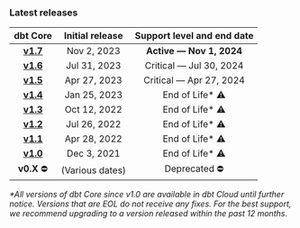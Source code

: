 ### Latest releases

|                      dbt Core                        | Initial release |      Support level and end date      |
|:----------------------------------------------------:|:---------------:|:-------------------------------------:|
| [**v1.7**](/docs/dbt-versions/core-upgrade/upgrading-to-v1.7) | Nov 2, 2023   | <b>Active &mdash; Nov 1, 2024</b> | 
| [**v1.6**](/docs/dbt-versions/core-upgrade/upgrading-to-v1.6) | Jul 31, 2023  | Critical &mdash; Jul 30, 2024 |  
| [**v1.5**](/docs/dbt-versions/core-upgrade/upgrading-to-v1.5) | Apr 27, 2023  | Critical &mdash; Apr 27, 2024 |
| [**v1.4**](/docs/dbt-versions/core-upgrade/upgrading-to-v1.4) | Jan 25, 2023  | End of Life* ⚠️ | 
| [**v1.3**](/docs/dbt-versions/core-upgrade/upgrading-to-v1.3) | Oct 12, 2022  | End of Life* ⚠️ |
| [**v1.2**](/docs/dbt-versions/core-upgrade/upgrading-to-v1.2) | Jul 26, 2022  | End of Life* ⚠️ | 
| [**v1.1**](/docs/dbt-versions/core-upgrade/upgrading-to-v1.1) | Apr 28, 2022  | End of Life* ⚠️ |
| [**v1.0**](/docs/dbt-versions/core-upgrade/upgrading-to-v1.0) | Dec 3, 2021   | End of Life* ⚠️ | 
|  **v0.X** ⛔️                                               | (Various dates) | Deprecated ⛔️  | Deprecated ⛔️            | 
_*All versions of dbt Core since v1.0 are available in dbt Cloud until further notice. Versions that are EOL do not receive any fixes. For the best support, we recommend upgrading to a version released within the past 12 months._


